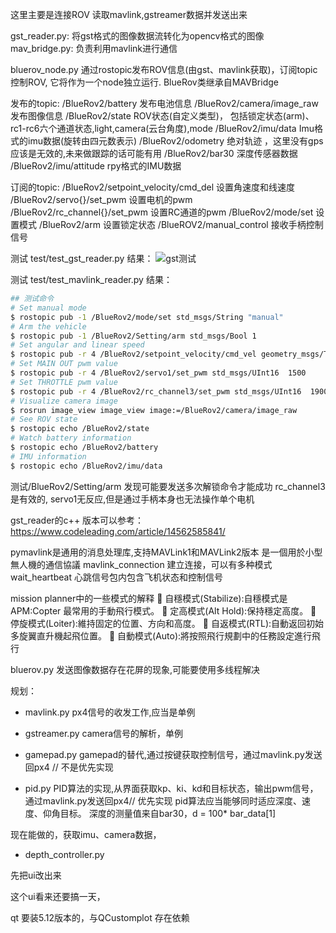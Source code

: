 这里主要是连接ROV
读取mavlink,gstreamer数据并发送出来

gst_reader.py: 将gst格式的图像数据流转化为opencv格式的图像
mav_bridge.py: 负责利用mavlink进行通信


bluerov_node.py 通过rostopic发布ROV信息(由gst、mavlink获取)，订阅topic控制ROV,
它将作为一个node独立运行.
BlueRov类继承自MAVBridge


发布的topic:
/BlueRov2/battery  发布电池信息
/BlueRov2/camera/image_raw 发布图像信息
/BlueRov2/state  ROV状态(自定义类型)， 包括锁定状态(arm)、rc1-rc6六个通道状态,light,camera(云台角度),mode
/BlueRov2/imu/data Imu格式的imu数据(旋转由四元数表示)
/BlueRov2/odometry 绝对轨迹 ，这里没有gps应该是无效的,未来做跟踪的话可能有用
/BlueRov2/bar30 深度传感器数据
/BlueRov2/imu/attitude rpy格式的IMU数据 

订阅的topic:
/BlueRov2/setpoint_velocity/cmd_del 设置角速度和线速度
/BlueRov2/servo{}/set_pwm 设置电机的pwm
/BlueRov2/rc_channel{}/set_pwm 设置RC通道的pwm
/BlueRov2/mode/set 设置模式
/BlueRov2/arm 设置锁定状态
/BlueROV2/manual_control 接收手柄控制信号

测试 test/test_gst_reader.py 
结果：
![gst测试](../../doc/test_gst_reader.png)

测试 test/test_mavlink_reader.py 
结果：


```bash
## 测试命令
# Set manual mode
$ rostopic pub -1 /BlueRov2/mode/set std_msgs/String "manual"
# Arm the vehicle
$ rostopic pub -1 /BlueRov2/Setting/arm std_msgs/Bool 1
# Set angular and linear speed
$ rostopic pub -r 4 /BlueRov2/setpoint_velocity/cmd_vel geometry_msgs/TwistStamped "{header: auto, twist: {linear: {x: 10.0, y: 0.0, z: 0.0}, angular: {x: 0.0, y: 0.0, z: 0.0}}}"
# Set MAIN OUT pwm value
$ rostopic pub -r 4 /BlueRov2/servo1/set_pwm std_msgs/UInt16  1500
# Set THROTTLE pwm value  
$ rostopic pub -r 4 /BlueRov2/rc_channel3/set_pwm std_msgs/UInt16  1900
# Visualize camera image
$ rosrun image_view image_view image:=/BlueRov2/camera/image_raw
# See ROV state
$ rostopic echo /BlueRov2/state
# Watch battery information
$ rostopic echo /BlueRov2/battery
# IMU information
$ rostopic echo /BlueRov2/imu/data
```

测试/BlueRov2/Setting/arm 发现可能要发送多次解锁命令才能成功
rc_channel3是有效的, 
servo1无反应,但是通过手柄本身也无法操作单个电机

gst_reader的c++ 版本可以参考：https://www.codeleading.com/article/14562585841/


pymavlink是通用的消息处理库,支持MAVLink1和MAVLink2版本
是一個用於小型無人機的通信協議
mavlink_connection 建立连接，可以有多种模式
wait_heartbeat 心跳信号包内包含飞机状态和控制信号

mission planner中的一些模式的解释
 自穩模式(Stabilize):自穩模式是 APM:Copter 最常用的手動飛行模式。
 定高模式(Alt Hold):保持穩定高度。
 停旋模式(Loiter):維持固定的位置、方向和高度。
 自返模式(RTL):自動返回初始多旋翼直升機起飛位置。
 自動模式(Auto):將按照飛行規劃中的任務設定進行飛行

bluerov.py 发送图像数据存在花屏的现象,可能要使用多线程解决

规划：
- mavlink.py px4信号的收发工作,应当是单例
- gstreamer.py camera信号的解析，单例

- gamepad.py gamepad的替代,通过按键获取控制信号，通过mavlink.py发送回px4 // 不是优先实现
- pid.py PID算法的实现,从界面获取kp、ki、kd和目标状态，输出pwm信号，通过mavlink.py发送回px4// 优先实现
    pid算法应当能够同时适应深度、速度、仰角目标。
    深度的测量值来自bar30，d = 100* bar_data[1]

现在能做的，获取imu、camera数据， 

- depth_controller.py 


先把ui改出来

这个ui看来还要搞一天，

qt 要装5.12版本的，与QCustomplot 存在依赖